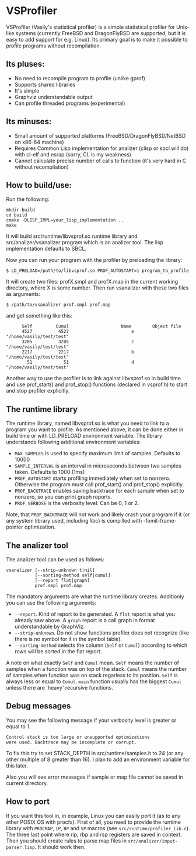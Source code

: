 VSProfiler
==========

VSProfiler (Vasily's statistical profiler) is a simple statistical profiler for Unix-like systems (currently FreeBSD
and DragonFlyBSD are supported, but it is easy to add support for e.g. Linux). Its primary goal is to make it
possible to profile programs without recompilation.

Its pluses:
-----------
* No need to recompile program to profile (unlike gprof)
* Supports shared libraries
* It's simple
* Graphviz understandable output
* Can profile threaded programs (experimental)

Its minuses:
------------
* Small amount of supported platforms (FreeBSD/DragonFlyBSD/NetBSD on x86-64 machine)
* Requires Common Lisp implementation for analizer (clisp or sbcl will do) with cl-elf and esrap 
  (sorry, CL is my weakness)
* Cannot calculate precise number of calls to function (it's very hard in C without recompilation)

How to build/use:
----------------

Run the following:

    mkdir build
    cd build
    cmake -DLISP_IMPL=your_lisp_implementation ..
    make

It will build src/runtime/libvsprof.so runtime library and src/analizer/vsanalizer program which is an analizer
tool. The lisp implementation defaults to SBCL.

Now you can run your program with the profiler by preloading the library:
```
$ LD_PRELOAD=/path/to/libvsprof.so PROF_AUTOSTART=1 program_to_profile
```

It will create two files: profX.smpl and profX.map in the current working directory, where X is some number. Then
run vsanalizer with these two files as arguments:
```
$ /path/to/vsanalizer prof.smpl prof.map
```

and get something like this:

```
      Self         Cumul                    Name        Object file
      4527          4527                        e "/home/vasily/test/test"
      3205          3205                        c "/home/vasily/test/test"
      2217          2217                        b "/home/vasily/test/test"
        51            51                        d "/home/vasily/test/test"

```

Another way to use the profiler is to link against libvsprof.so in build time and use
prof_start() and prof_stop() functions (declared in vsprof.h) to start and stop
profiler explicitly.

The runtime library
------------------
The runtime library, named libvsprof.so is what you need to link to a program you want to profile. As mentioned
above, it can be done either in build time or with LD_PRELOAD environment variable. The library understands
following additional environment variables:

* ```MAX_SAMPLES``` is used to specify maximum limit of samples. Defaults to 10000
* ```SAMPLE_INTERVAL``` is an interval in microseconds between two samples taken. Defaults to 1000 (1ms)
* ```PROF_AUTOSTART``` starts profiling immediately when set to nonzero. Otherwise the program must call
  prof_start() and prof_stop() explicitly.
* ```PROF_BACKTRACE``` enables saving backtrace for each sample when set to nonzero, so you can print graph
  reports.
* ```PROF_VERBOSE``` is the verbosity level. Can be 0, 1 or 2.

Note, that ```PROF_BACKTRACE``` will not work and likely crash your program if it (or any system library used,
including libc) is compilled with -fomit-frame-pointer optimization.

The analizer tool
----------------

The analizer tool can be used as follows:

    vsanalizer [--strip-unknown t|nil]
               [--sorting-method self|cumul]
               [--report flat|graph]
               prof.smpl prof.map

The mandatory arguments are what the runtime library creates. Additionly you can use the following arguments:

* ```--report```. Kind of report to be generated. A ```flat``` report is what you already saw above. A ```graph```
  report is a call graph in format understandable by GraphViz.
* ```--strip-unknown```. Do not show functions profiler does not recognize (like there is no symbol for
  it in the symbol table).
* ```--sorting-method``` selects the column (```Self``` or ```Cumul```) according to which rows will be sorted in the
  flat report.

A note on what exactly ```Self``` and ```Cumul``` mean. ```Self``` means the number of samples when a function was
on top of the stack. ```Cumul``` means the number of samples when function was on stack regarless to its
position. ```Self``` is always less or equal to ```Cumul```. ```main``` function usually has the biggest
```Cumul``` unless there are 'heavy' recursive functions.

Debug messages
--------------

You may see the following message if your verbosity level is greater or equal to 1.

    Control stack is too large or unsupported optimizations
    were used. Backtrace may be incomplete or corrupt.

To fix this try to set STACK_DEPTH in src/runtime/samples.h to 24 (or any other multiple of 8 greater than 16). I plan
to add an environment variable for this later.

Also you will see error messages if sample or map file cannot be saved in current directory.

How to port
-----------

If you want this tool in, in example, Linux you can easily port it (as to any other POSIX OS with procfs). First
of all, you need to provide the runtime library with ```PROCMAP```, ```IP```, ```BP``` and ```SP``` macros (see
```src/runtime/profiler_lib.c```). The three last point where rip, rbp and rsp registers are saved in
context. Then you should create rules to parse map files in ```src/analizer/input-parser.lisp```. It should work
then.
